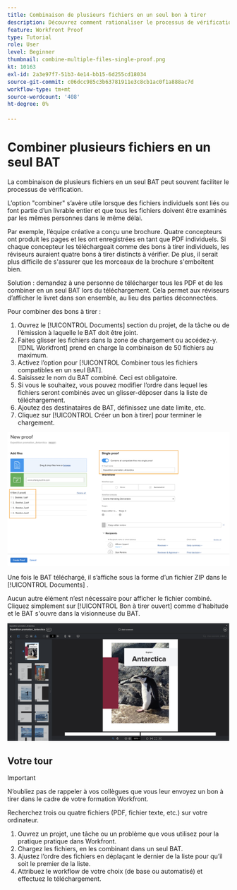 ```yaml
---
title: Combinaison de plusieurs fichiers en un seul bon à tirer
description: Découvrez comment rationaliser le processus de vérification en combinant plusieurs fichiers dans un seul BAT dans [!DNL  Workfront].
feature: Workfront Proof
type: Tutorial
role: User
level: Beginner
thumbnail: combine-multiple-files-single-proof.png
kt: 10163
exl-id: 2a3e97f7-51b3-4e14-bb15-6d255cd18034
source-git-commit: c06dcc985c3b63781911e3c8cb1ac0f1a888ac7d
workflow-type: tm+mt
source-wordcount: '408'
ht-degree: 0%

---
```


# Combiner plusieurs fichiers en un seul BAT

La combinaison de plusieurs fichiers en un seul BAT peut souvent faciliter le processus de vérification.

L’option &quot;combiner&quot; s’avère utile lorsque des fichiers individuels sont liés ou font partie d’un livrable entier et que tous les fichiers doivent être examinés par les mêmes personnes dans le même délai.

Par exemple, l’équipe créative a conçu une brochure. Quatre concepteurs ont produit les pages et les ont enregistrées en tant que PDF individuels. Si chaque concepteur les téléchargeait comme des bons à tirer individuels, les réviseurs auraient quatre bons à tirer distincts à vérifier. De plus, il serait plus difficile de s&#39;assurer que les morceaux de la brochure s&#39;emboîtent bien.

Solution : demandez à une personne de télécharger tous les PDF et de les combiner en un seul BAT lors du téléchargement. Cela permet aux réviseurs d’afficher le livret dans son ensemble, au lieu des parties déconnectées.

Pour combiner des bons à tirer :

1. Ouvrez le [!UICONTROL Documents] section du projet, de la tâche ou de l’émission à laquelle le BAT doit être joint.
2. Faites glisser les fichiers dans la zone de chargement ou accédez-y. [!DNL Workfront] prend en charge la combinaison de 50 fichiers au maximum.
3. Activez l’option pour [!UICONTROL Combiner tous les fichiers compatibles en un seul BAT].
4. Saisissez le nom du BAT combiné. Ceci est obligatoire.
5. Si vous le souhaitez, vous pouvez modifier l’ordre dans lequel les fichiers seront combinés avec un glisser-déposer dans la liste de téléchargement.
6. Ajoutez des destinataires de BAT, définissez une date limite, etc.
7. Cliquez sur [!UICONTROL Créer un bon à tirer] pour terminer le chargement.

![Une image de la fonction [!UICONTROL Nouveau BAT] avec la liste des fichiers téléchargés et [!UICONTROL BAT unique] sections mises en surbrillance.](assets/combine-proofs.png)

Une fois le BAT téléchargé, il s’affiche sous la forme d’un fichier ZIP dans le [!UICONTROL Documents] .

Aucun autre élément n’est nécessaire pour afficher le fichier combiné. Cliquez simplement sur [!UICONTROL Bon à tirer ouvert] comme d&#39;habitude et le BAT s&#39;ouvre dans la visionneuse du BAT.

![Une image de la visionneuse de BAT avec un BAT multi-page visible.](assets/combine-proofs-2.png)

## Votre tour

>[!IMPORTANT]
>
>N’oubliez pas de rappeler à vos collègues que vous leur envoyez un bon à tirer dans le cadre de votre formation Workfront.


Recherchez trois ou quatre fichiers (PDF, fichier texte, etc.) sur votre ordinateur.

1. Ouvrez un projet, une tâche ou un problème que vous utilisez pour la pratique pratique dans Workfront.
1. Chargez les fichiers, en les combinant dans un seul BAT.
1. Ajustez l’ordre des fichiers en déplaçant le dernier de la liste pour qu’il soit le premier de la liste.
1. Attribuez le workflow de votre choix (de base ou automatisé) et effectuez le téléchargement.



<!--
##Learn more
* Create a multi-page proof
-->
